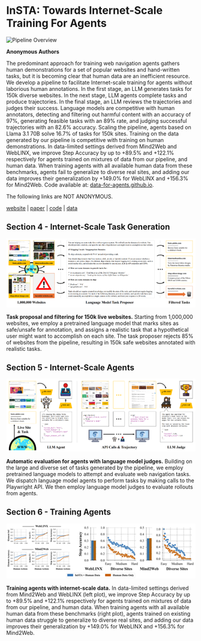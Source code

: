 # InSTA: Towards Internet-Scale Training For Agents

![Pipeline Overview](./static/images/data-for-agents-teaser.gif)

**Anonymous Authors**

The predominant approach for training web navigation agents gathers human demonstrations for a set of popular websites and hand-written tasks, but it is becoming clear that human data are an inefficient resource. We develop a pipeline to facilitate Internet-scale training for agents without laborious human annotations. In the first stage, an LLM generates tasks for 150k diverse websites. In the next stage, LLM agents complete tasks and produce trajectories. In the final stage, an LLM reviews the trajectories and judges their success. Language models are competitive with human annotators, detecting and filtering out harmful content with an accuracy of 97%, generating feasible tasks with an 89% rate, and judging successful trajectories with an 82.6% accuracy. Scaling the pipeline, agents based on Llama 3.1 70B solve 16.7% of tasks for 150k sites. Training on the data generated by our pipeline is competitive with training on human demonstrations. In data-limited settings derived from Mind2Web and WebLINX, we improve Step Accuracy by up to +89.5% and +122.1% respectively for agents trained on mixtures of data from our pipeline, and human data. When training agents with all available human data from these benchmarks, agents fail to generalize to diverse real sites, and adding our data improves their generalization by +149.0% for WebLINX and +156.3% for Mind2Web. Code available at: [data-for-agents.github.io](https://data-for-agents.github.io).

The following links are NOT ANONYMOUS.

[website](https://data-for-agents.github.io)    |    [paper](https://arxiv.org/abs/2502.06776)    |    [code](https://github.com/data-for-agents/insta)    |    [data](https://huggingface.co/datasets/data-for-agents/insta-150k)

## Section 4 - Internet-Scale Task Generation

![Task Generation Overview](./static/images/task_generation_overview.png)

**Task proposal and filtering for 150k live websites.** Starting from 1,000,000 websites, we employ a pretrained language model that marks sites as safe/unsafe for annotation, and assigns a realistic task that a hypothetical user might want to accomplish on each site. The task proposer rejects 85% of websites from the pipeline, resulting in 150k safe websites annotated with realistic tasks.

## Section 5 - Internet-Scale Agents

![Environment Overview](./static/images/environment_overview.png)

**Automatic evaluation for agents with language model judges.** Building on the large and diverse set of tasks generated by the pipeline, we employ pretrained language models to attempt and evaluate web navigation tasks. We dispatch language model agents to perform tasks by making calls to the Playwright API. We then employ language model judges to evaluate rollouts from agents.

## Section 6 - Training Agents

![Training Results](./static/images/training-results.png)

**Training agents with internet-scale data.** In data-limited settings derived from Mind2Web and WebLINX (left plot), we improve Step Accuracy by up to +89.5% and +122.1% respectively for agents trained on mixtures of data from our pipeline, and human data. When training agents with all available human data from these benchmarks (right plot), agents trained on existing human data struggle to generalize to diverse real sites, and adding our data improves their generalization by +149.0% for WebLINX and +156.3% for Mind2Web.
